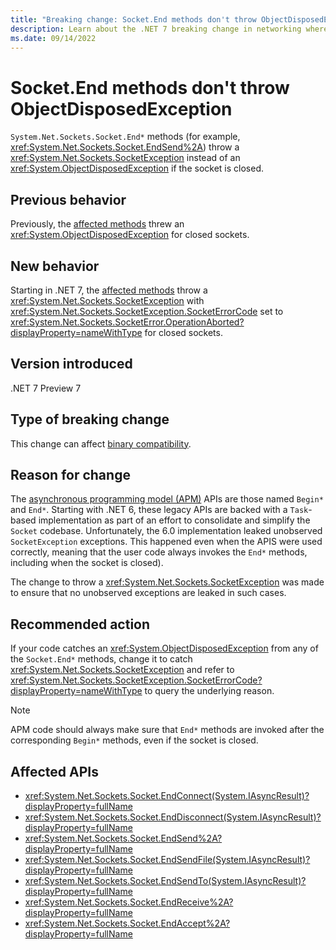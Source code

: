 ```yaml
---
title: "Breaking change: Socket.End methods don't throw ObjectDisposedException"
description: Learn about the .NET 7 breaking change in networking where Socket.End methods no longer throw ObjectDisposedException when the socket is closed.
ms.date: 09/14/2022
---
```

# Socket.End methods don't throw ObjectDisposedException

`System.Net.Sockets.Socket.End*` methods (for example, <xref:System.Net.Sockets.Socket.EndSend%2A>) throw a <xref:System.Net.Sockets.SocketException> instead of an <xref:System.ObjectDisposedException> if the socket is closed.

## Previous behavior

Previously, the [affected methods](#affected-apis) threw an <xref:System.ObjectDisposedException> for closed sockets.

## New behavior

Starting in .NET 7, the [affected methods](#affected-apis) throw a <xref:System.Net.Sockets.SocketException> with <xref:System.Net.Sockets.SocketException.SocketErrorCode> set to <xref:System.Net.Sockets.SocketError.OperationAborted?displayProperty=nameWithType> for closed sockets.

## Version introduced

.NET 7 Preview 7

## Type of breaking change

This change can affect [binary compatibility](../../categories.md#binary-compatibility).

## Reason for change

The [asynchronous programming model (APM)](../../../../standard/asynchronous-programming-patterns/asynchronous-programming-model-apm.md) APIs are those named `Begin*` and `End*`. Starting with .NET 6, these legacy APIs are backed with a `Task`-based implementation as part of an effort to consolidate and simplify the `Socket` codebase. Unfortunately, the 6.0 implementation leaked unobserved `SocketException` exceptions. This happened even when the APIS were used correctly, meaning that the user code always invokes the `End*` methods, including when the socket is closed).

The change to throw a <xref:System.Net.Sockets.SocketException> was made to ensure that no unobserved exceptions are leaked in such cases.

## Recommended action

If your code catches an <xref:System.ObjectDisposedException> from any of the `Socket.End*` methods, change it to catch <xref:System.Net.Sockets.SocketException> and refer to <xref:System.Net.Sockets.SocketException.SocketErrorCode?displayProperty=nameWithType> to query the underlying reason.

> [!NOTE]
> APM code should always make sure that `End*` methods are invoked after the corresponding `Begin*` methods, even if the socket is closed.

## Affected APIs

- <xref:System.Net.Sockets.Socket.EndConnect(System.IAsyncResult)?displayProperty=fullName>
- <xref:System.Net.Sockets.Socket.EndDisconnect(System.IAsyncResult)?displayProperty=fullName>
- <xref:System.Net.Sockets.Socket.EndSend%2A?displayProperty=fullName>
- <xref:System.Net.Sockets.Socket.EndSendFile(System.IAsyncResult)?displayProperty=fullName>
- <xref:System.Net.Sockets.Socket.EndSendTo(System.IAsyncResult)?displayProperty=fullName>
- <xref:System.Net.Sockets.Socket.EndReceive%2A?displayProperty=fullName>
- <xref:System.Net.Sockets.Socket.EndAccept%2A?displayProperty=fullName>
